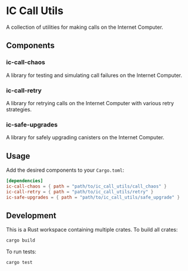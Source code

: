 # IC Call Utils

A collection of utilities for making calls on the Internet Computer.

## Components

### ic-call-chaos
A library for testing and simulating call failures on the Internet Computer.

### ic-call-retry
A library for retrying calls on the Internet Computer with various retry strategies.

### ic-safe-upgrades
A library for safely upgrading canisters on the Internet Computer.

## Usage

Add the desired components to your `Cargo.toml`:

```toml
[dependencies]
ic-call-chaos = { path = "path/to/ic_call_utils/call_chaos" }
ic-call-retry = { path = "path/to/ic_call_utils/retry" }
ic-safe-upgrades = { path = "path/to/ic_call_utils/safe_upgrade" }
```

## Development

This is a Rust workspace containing multiple crates. To build all crates:

```bash
cargo build
```

To run tests:

```bash
cargo test
``` 
